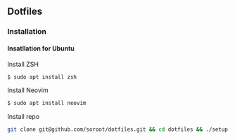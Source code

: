 ## Dotfiles

### Installation

#### Insatllation for Ubuntu

Install ZSH
```bash
$ sudo apt install zsh
```

Install Neovim
```bash
$ sudo apt install neovim
```

Install repo
```bash
git clone git@github.com/soroot/dotfiles.git && cd dotfiles && ./setup.sh
```

